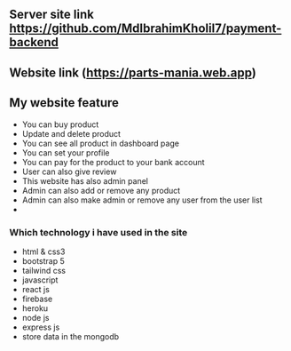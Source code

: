 
## Server site link https://github.com/MdIbrahimKholil7/payment-backend
## Website link (https://parts-mania.web.app)
## My website feature
- You can buy product
- Update and delete product
- You can see all product in dashboard page
- You can set your profile
- You can pay for the product to your bank account
- User can also give review
- This website has also admin panel
- Admin can also add or remove any product
- Admin can also make admin or remove any user from the user list
-
### Which technology i have used in the site
- html & css3
- bootstrap 5
- tailwind css
- javascript 
- react js
- firebase 
- heroku 
- node js
- express js
- store data in the mongodb

